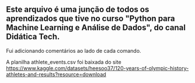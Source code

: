 ## Este arquivo é uma junção de todos os aprendizados que tive no curso "Python para Machine Learning e Análise de Dados", do canal Didática Tech.

Fui adicionando comentários ao lado de cada comando.

A planilha athlete_events.csv foi baixada do site https://www.kaggle.com/datasets/heesoo37/120-years-of-olympic-history-athletes-and-results?resource=download
